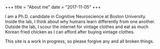 +++
title = "About me"
date = "2017-11-05"
+++

I am a Ph.D. candidate in Cognitive Neuroscience at Boston University. Inside the lab, I think about why humans learn differently from one another. Outside the lab, I scour the internet for vintage clothes and eat as much Korean fried chicken as I can afford after buying vintage clothes.

This site is a work in progress, so please forgive any and all broken things.